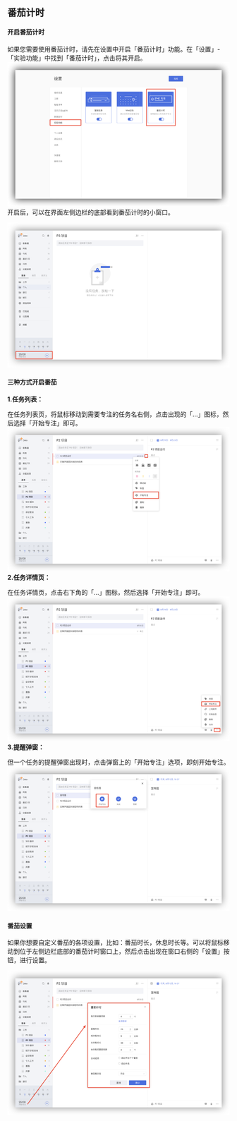 ## 番茄计时

#### 开启番茄计时
如果您需要使用番茄计时，请先在设置中开启「番茄计时」功能。在「设置」-「实验功能」中找到「番茄计时」，点击将其开启。
![webpomo1](images/web/webpomo1.png)
开启后，可以在界面左侧边栏的底部看到番茄计时的小窗口。

![webpomo2](images/web/webpomo2.png)

#### 三种方式开启番茄
**1.任务列表：**

在任务列表页，将鼠标移动到需要专注的任务名右侧，点击出现的「...」图标，然后选择「开始专注」即可。
![webpomo3](images/web/webpomo3.png)
**2.任务详情页：**

在任务详情页，点击右下角的「...」图标，然后选择「开始专注」即可。
![webpomo4](images/web/webpomo4.png)
**3.提醒弹窗：**

但一个任务的提醒弹窗出现时，点击弹窗上的「开始专注」选项，即刻开始专注。
![webpomo5](images/web/webpomo5.png)


#### 番茄设置
如果你想要自定义番茄的各项设置，比如：番茄时长，休息时长等。可以将鼠标移动到位于左侧边栏底部的番茄计时窗口上，然后点击出现在窗口右侧的「设置」按钮，进行设置。

![webpomo6](images/web/webpomo6.png)
